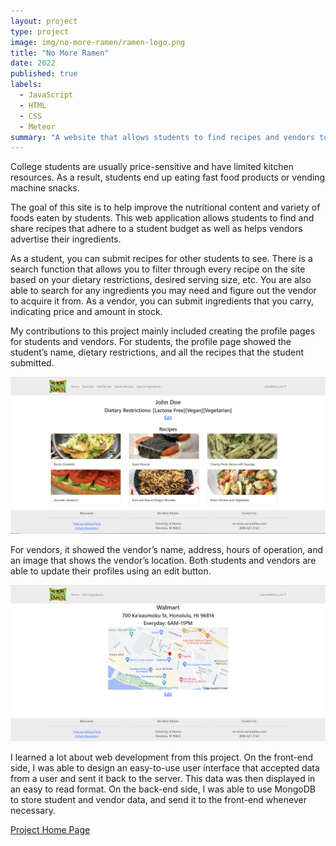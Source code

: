 ```yaml
---
layout: project
type: project
image: img/no-more-ramen/ramen-logo.png
title: "No More Ramen"
date: 2022
published: true
labels:
  - JavaScript
  - HTML
  - CSS
  - Meteor
summary: "A website that allows students to find recipes and vendors to advertise their ingredients."
---
```


College students are usually price-sensitive and have limited kitchen resources. As a result, students end up eating fast food products or vending machine snacks.

The goal of this site is to help improve the nutritional content and variety of foods eaten by students. This web application allows students to find and share recipes that adhere to a student budget as well as helps vendors advertise their ingredients.

As a student, you can submit recipes for other students to see. There is a search function that allows you to filter through every recipe on the site based on your dietary restrictions, desired serving size, etc. You are also able to search for any ingredients you may need and figure out the vendor to acquire it from. As a vendor, you can submit ingredients that you carry, indicating price and amount in stock.

My contributions to this project mainly included creating the profile pages for students and vendors. For students, the profile page showed the student’s name, dietary restrictions, and all the recipes that the student submitted.

<div class="justify-content-center p-4">
  <img class="img-fluid" src="../img/no-more-ramen/Student-Profile-Page.png">
</div>

For vendors, it showed the vendor’s name, address, hours of operation, and an image that shows the vendor’s location. Both students and vendors are able to update their profiles using an edit button.

<div class="justify-content-center p-4">
  <img class="img-fluid" src="../img/no-more-ramen/Vendor-Profile-Page.png">
</div>

I learned a lot about web development from this project. On the front-end side, I was able to design an easy-to-use user interface that accepted data from a user and sent it back to the server. This data was then displayed in an easy to read format. On the back-end side, I was able to use MongoDB to store student and vendor data, and send it to the front-end whenever necessary.


[Project Home Page](https://no-more-ramen.github.io/)
